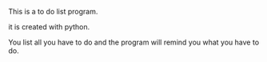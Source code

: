 This is a to do list program.

it is created with python.

You list all you have to do and the program will remind you what you have to do.

